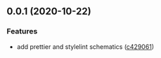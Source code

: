 ## 0.0.1 (2020-10-22)


### Features

* add prettier and stylelint schematics ([c429061](https://github.com/umb/ng-standards/commit/c4290615b5292799e36ba5484f1e785962c595cf))



